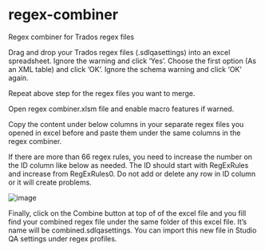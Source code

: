 # regex-combiner
Regex combiner for Trados regex files

Drag and drop your Trados regex files (.sdlqasettings) into an excel spreadsheet. Ignore the warning and click ‘Yes’. Choose the first option (As an XML table) and click ‘OK’. Ignore the schema warning and click ‘OK’ again.

Repeat above step for the regex files you want to merge.

Open regex combiner.xlsm file and enable macro features if warned.

Copy the content under below columns in your separate regex files you opened in excel before and paste them under the same columns in the regex combiner.

If there are more than 66 regex rules, you need to increase the number on the ID column like below as needed. The ID should start with RegExRules and increase from RegExRules0. Do not add or delete any row in ID column or it will create problems. 

![image](https://github.com/sybrk/regex-combiner/assets/18572636/73d3c604-36bb-4f60-afb7-4d7ddecdf862)

Finally, click on the Combine button at top of of the excel file and you fill find your combined regex file under the same folder of this excel file. It’s name will be combined.sdlqasettings. You can import this new file in Studio QA settings under regex profiles.

